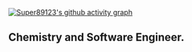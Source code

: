 [![Super89123's github activity graph](https://github-readme-activity-graph.vercel.app/graph?username=Super89123&theme=github-compact)](https://github.com/ashutosh00710/github-readme-activity-graph)


## Chemistry and Software Engineer.
<!--
**Super89123/Super89123** is a ✨ _special_ ✨ repository because its `README.md` (this file) appears on your GitHub profile.

Here are some ideas to get you started:

- 🔭 I’m currently working on ...
- 🌱 I’m currently learning ...
-  I’m looking to collaborate on ...
- 🤔 I’m looking for help with ...
- 💬 Ask me about ...
- 📫 How to reach me: ...
- 😄 Pronouns: ...
- ⚡ Fun fact: ...
-->
